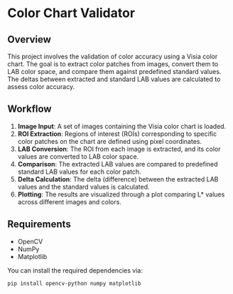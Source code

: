 # Color Chart Validator

## Overview

This project involves the validation of color accuracy using a Visia color chart. The goal is to extract color patches from images, convert them to LAB color space, and compare them against predefined standard values. The deltas between extracted and standard LAB values are calculated to assess color accuracy.

## Workflow

1. **Image Input**: A set of images containing the Visia color chart is loaded.
2. **ROI Extraction**: Regions of interest (ROIs) corresponding to specific color patches on the chart are defined using pixel coordinates.
3. **LAB Conversion**: The ROI from each image is extracted, and its color values are converted to LAB color space.
4. **Comparison**: The extracted LAB values are compared to predefined standard LAB values for each color patch.
5. **Delta Calculation**: The delta (difference) between the extracted LAB values and the standard values is calculated.
6. **Plotting**: The results are visualized through a plot comparing L* values across different images and colors.

## Requirements

- OpenCV
- NumPy
- Matplotlib

You can install the required dependencies via:

```bash
pip install opencv-python numpy matplotlib
